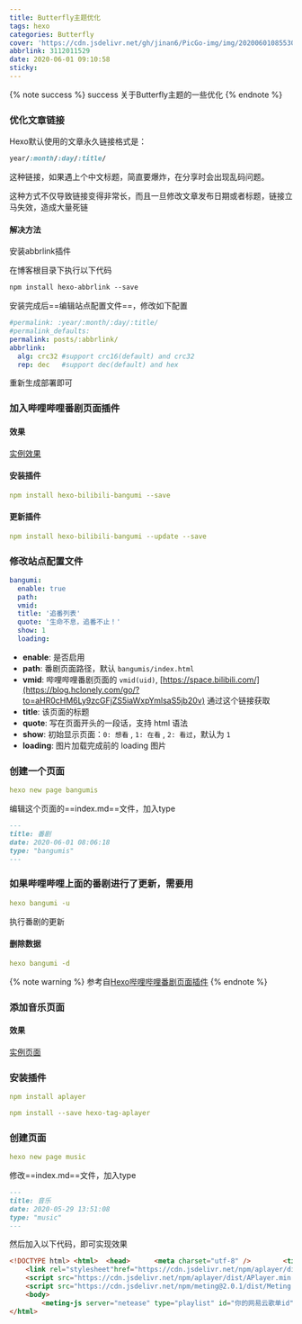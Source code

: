 ```yaml
---
title: Butterfly主题优化
tags: hexo
categories: Butterfly
cover: 'https://cdn.jsdelivr.net/gh/jinan6/PicGo-img/img/20200601085530.jpg'
abbrlink: 3112011529
date: 2020-06-01 09:10:58
sticky:
---
```


{% note success %} success 关于Butterfly主题的一些优化 {% endnote %}

### 优化文章链接

Hexo默认使用的文章永久链接格式是：

````css
year/:month/:day/:title/
````

这种链接，如果遇上个中文标题，简直要爆炸，在分享时会出现乱码问题。

这种方式不仅导致链接变得非常长，而且一旦修改文章发布日期或者标题，链接立马失效，造成大量死链

#### 解决方法

安装abbrlink插件

在博客根目录下执行以下代码

````css
npm install hexo-abbrlink --save
````

安装完成后==编辑站点配置文件==，修改如下配置

```yml
#permalink: :year/:month/:day/:title/
#permalink_defaults:
permalink: posts/:abbrlink/
abbrlink:
  alg: crc32 #support crc16(default) and crc32
  rep: dec   #support dec(default) and hex

```

重新生成部署即可

### 加入哔哩哔哩番剧页面插件

#### 效果

[实例效果](https://jinan6.vip/bangumis/)

#### 安装插件

````yaml
npm install hexo-bilibili-bangumi --save
````

#### 更新插件

````yaml
npm install hexo-bilibili-bangumi --update --save
````

### 修改站点配置文件

````yaml
bangumi:
  enable: true 
  path: 
  vmid: 
  title: '追番列表'
  quote: '生命不息，追番不止！'
  show: 1
  loading:
````

- **enable**: 是否启用
- **path**: 番剧页面路径，默认 `bangumis/index.html`
- **vmid**: 哔哩哔哩番剧页面的 `vmid(uid)`, [https://space.bilibili.com/](https://blog.hclonely.com/go/?to=aHR0cHM6Ly9zcGFjZS5iaWxpYmlsaS5jb20v) 通过这个链接获取
- **title**: 该页面的标题
- **quote**: 写在页面开头的一段话，支持 html 语法
- **show**: 初始显示页面：`0: 想看` , `1: 在看` , `2: 看过`，默认为 `1`
- **loading**: 图片加载完成前的 loading 图片

### 创建一个页面

````yaml
hexo new page bangumis
````

编辑这个页面的==index.md==文件，加入type

````markdown
---
title: 番剧
date: 2020-06-01 08:06:18
type: "bangumis"
---
````

### 如果哔哩哔哩上面的番剧进行了更新，需要用

```yaml
hexo bangumi -u
```

执行番剧的更新

#### 删除数据

````yaml
hexo bangumi -d
````



{% note warning %} 参考自[Hexo哔哩哔哩番剧页面插件](https://blog.hclonely.com/posts/8422e92e/) {% endnote %}

### 添加音乐页面

#### 效果

[实例页面](https://jinan6.vip/music/)

### 安装插件

````yaml
npm install aplayer

npm install --save hexo-tag-aplayer
````

### 创建页面

```yaml
hexo new page music
```

修改==index.md==文件，加入type

```markdown
---
title: 音乐
date: 2020-05-29 13:51:08
type: "music"
---
```

然后加入以下代码，即可实现效果

```html
<!DOCTYPE html> <html> 	<head> 		<meta charset="utf-8" /> 		<title></title>	 	<!-- require APlayer --> 	
    <link rel="stylesheet"href="https://cdn.jsdelivr.net/npm/aplayer/dist/APlayer.min.css"> 
    <script src="https://cdn.jsdelivr.net/npm/aplayer/dist/APlayer.min.js"></script> 	<!-- require MetingJS --> 
    <script src="https://cdn.jsdelivr.net/npm/meting@2.0.1/dist/Meting.min.js"></script> 	</head> 
    <body>  
        <meting-js server="netease" type="playlist" id="你的网易云歌单id"></meting-js> 		 	</body>
</html>

```

